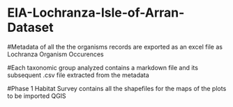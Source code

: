 # EIA-Lochranza-Isle-of-Arran-Dataset

#Metadata of all the the organisms records are exported as an excel file as Lochranza Organism Occurences

#Each taxonomic group analyzed contains a markdown file and its subsequent .csv file extracted from the metadata

#Phase 1 Habitat Survey contains all the shapefiles for the maps of the plots to be imported QGIS 


